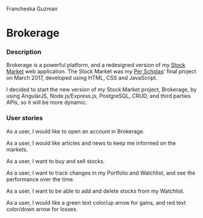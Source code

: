 Francheska Guzman

# Brokerage

### Description

Brokerage is a powerful platform, and a redesigned version of my [Stock Market](https://github.com/francheska-guzman/stock-market) web application. The Stock Market was my [Per Scholas](https://perscholas.org/apply/codebridge)' final project on March 2017, developed using HTML, CSS and JavaScript.

I decided to start the new version of my Stock Market project, Brokerage, by using AngularJS, Node.js/Express.js, PostgreSQL, CRUD, and third parties APIs, so it will be more dynamic.


### User stories

As a user, I would like to open an account in Brokerage.

As a user, I would like articles and news to keep me informed on the markets.

As a user, I want to buy and sell stocks.


As a user, I want to track changes in my Portfolio and Watchlist, and see the performance over the time.

As a user, I want to be able to add and delete stocks from my Watchlist.

As a user, I would like a green text color/up arrow for gains, and red text color/down arrow for losses.

